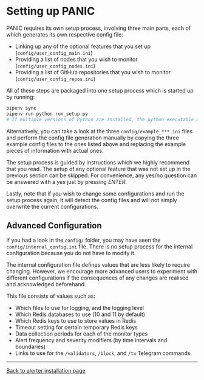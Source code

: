 # Setting up PANIC

PANIC requires its own setup process, involving three main parts, each of which generates its own respective config file:

- Linking up any of the optional features that you set up (`config/user_config_main.ini`)
- Providing a list of nodes that you wish to monitor (`config/user_config_nodes.ini`)
- Providing a list of GitHub repositories that you wish to monitor (`config/user_config_repos.ini`)

All of these steps are packaged into one setup process which is started up by running:
```bash
pipenv sync
pipenv run python run_setup.py
# If multiple versions of Python are installed, the python executable may be `python3.6`, `python3.7`, etc.
```

Alternatively, you can take a look at the three `config/example_***.ini` files and perform the config file generation manually by copying the three example config files to the ones listed above and replacing the example pieces of information with actual ones.

The setup process is guided by instructions which we highly recommend that you read. The setup of any optional feature that was not set up in the previous section can be skipped. For convenience, any yes/no question can be answered with a *yes* just by pressing *ENTER*.

Lastly, note that if you wish to change some configurations and run the setup process again, it will detect the config files and will not simply overwrite the current configurations.

## Advanced Configuration

If you had a look in the `config/` folder, you may have seen the `config/internal_config.ini` file. There is no setup process for the internal configuration because you do not have to modify it.

The internal configuration file defines values that are less likely to require changing. However, we encourage more advanced users to experiment with different configurations if the consequences of any changes are realised and acknowledged beforehand.

This file consists of values such as:
- Which files to use for logging, and the logging level
- Which Redis databases to use (10 and 11 by default)
- Which Redis keys to use to store values in Redis
- Timeout setting for certain temporary Redis keys
- Data collection periods for each of the monitor types
- Alert frequency and severity modifiers (by time intervals and boundaries)
- Links to use for the `/validators`, `/block`, and `/tx` Telegram commands.

---
[Back to alerter installation page](INSTALL_AND_RUN.md)